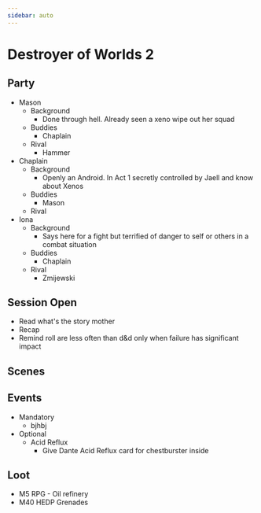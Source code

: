 ```yaml
---
sidebar: auto
---
```


# Destroyer of Worlds 2

## Party

- Mason
  - Background
    - Done through hell. Already seen a xeno wipe out her squad
  - Buddies
    - Chaplain
  - Rival
    - Hammer
- Chaplain
  - Background
    - Openly an Android. In Act 1 secretly controlled by Jaell and know about Xenos
  - Buddies
    - Mason
  - Rival
- Iona
  - Background
    - Says here for a fight but terrified of danger to self or others in a combat situation
  - Buddies
    - Chaplain
  - Rival
    - Zmijewski

## Session Open

- Read what's the story mother
- Recap
- Remind roll are less often than d&d only when failure has significant impact

## Scenes

## Events

- Mandatory
  - bjhbj
- Optional
  - Acid Reflux
    - Give Dante Acid Reflux card for chestburster inside

## Loot

- M5 RPG - Oil refinery
- M40 HEDP Grenades
